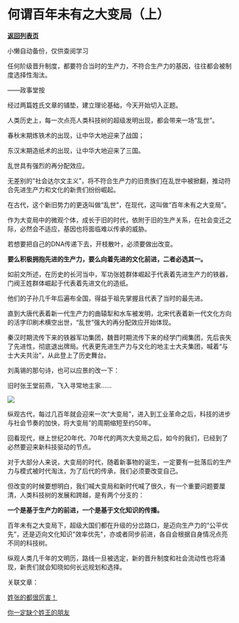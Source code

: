 # 何谓百年未有之大变局（上）

[**返回列表页**](/gzh/政事堂2019)

小懒自动备份，仅供查阅学习

任何阶级晋升制度，都要符合当时的生产力，不符合生产力的基因，往往都会被制度选择性淘汰。

——政事堂按

经过两篇姓氏文章的铺垫，建立理论基础，今天开始切入正题。  

人类历史上，每一次点亮人类科技树的超级发明出现，都会带来一场“乱世”。  

春秋末期炼铁术的出现，让中华大地迎来了战国；

东汉末期造纸术的出现，让中华大地迎来了三国。  

乱世具有强烈的再分配效应。

无差别的“社会达尔文主义”，将不符合生产力的旧贵族们在乱世中被掀翻，推动符合先进生产力和文化的新贵们纷纷崛起。

在古代，这个新旧势力的更迭叫做“乱世”，在现代，这叫做“百年未有之大变局”。  

作为大变局中的微观个体，成长于旧的时代，依附于旧的生产关系，在社会变迁之际，必然会不适应，基因也将面临难以传承的威胁。

若想要把自己的DNA传递下去，开枝散叶，必须要做出改变。

 **要么积极拥抱先进的生产力，要么向着先进的文化前进，二者必选其一。**

如前文所述，在历史的长河当中，军功张姓群体崛起于代表着先进生产力的铁器，门阀王姓群体崛起于代表着先进文化的造纸。

他们的子孙几千年后遍布全国，得益于祖先掌握且代表了当时的最先进。

直到大唐代表着新一代生产力的曲辕犁和水车被发明，北宋代表着新一代文化方向的活字印刷术横空出世，“乱世”强大的再分配效应开始体现。

秦汉时期流传下来的铁器军功集团，魏晋时期流传下来的经学门阀集团，先后丧失了先进性，彻底退出牌局。代表更先进生产力与文化的地主士大夫集团，喊着“与士大夫共治”，从此登上了历史舞台。

刘禹锡的那句诗，也可以应景的改一下：

旧时张王堂前燕，飞入寻常地主家......

![](https://mmbiz.qpic.cn/mmbiz_jpg/rxhS23yu8cOP3kxySiccSVoCXm4ib7yAjIOcouJjicJcfVhCJuMXibSyxHpS5CVg8banuunSeicdVh4GXaAfjtQpJGA/640?wx_fmt=jpeg)

纵观古代，每过几百年就会迎来一次“大变局”，进入到工业革命之后，科技的进步与社会节奏的加快，将大变局”的周期缩短至约50年。  

回看现代，继上世纪20年代、70年代的两次大变局之后，如今的我们，已经到了必然要迎来新科技驱动的节点。

对于大部分人来说，大变局的时代，随着新事物的诞生，一定要有一批落后的生产力与模式被时代淘汰，为了后代的传承，我们必须要改变自己。  

但改变的时候要想明白，我们喊大变局和新时代喊了很久，有一个重要问题要厘清，人类科技树的发展和跨越，是有两个分支的：

 **一个是基于生产力的前进，一个是基于文化知识的传播。**

百年未有之大变局下，超级大国们都在升级的分岔路口，是迈向生产力的“公平优先”，还是迈向文化知识"效率优先"，亦或者同步前进，各自会根据自身情况点亮不同的科技树。

纵观人类几千年的文明历，路线一旦被选定，新的晋升制度和社会流动性也将涌现，新贵们就会知晓如何长远规划和选择。

关联文章：  

[姓张的都很厉害！](http://mp.weixin.qq.com/s?__biz=MzAwMzU1ODAwOQ==&mid=2650393932&idx=1&sn=0151d87cf698d793d34d42f39594e3db&chksm=8334325ab443bb4cbfeeb63edf19662de5f157e0050f09326e5963c27da806d095eaad7ad1a2&scene=21#wechat_redirect)  

[你一定缺个姓王的朋友](http://mp.weixin.qq.com/s?__biz=MzAwMzU1ODAwOQ==&mid=2650393968&idx=1&sn=efe8dd98ef7128cb8b5e26f9ad0b65bd&chksm=83343266b443bb70406338cffc86e0e01076f38f963fbbd927d7ab4bfdccfe8fac7e849f1b53&scene=21#wechat_redirect)  

